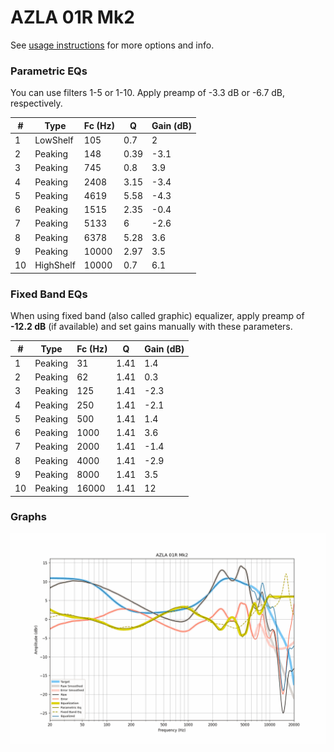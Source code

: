 # AZLA 01R Mk2
See [usage instructions](https://github.com/jaakkopasanen/AutoEq#usage) for more options and info.

### Parametric EQs
You can use filters 1-5 or 1-10. Apply preamp of -3.3 dB or -6.7 dB, respectively.

|   # | Type      |   Fc (Hz) |    Q |   Gain (dB) |
|-----|-----------|-----------|------|-------------|
|   1 | LowShelf  |       105 | 0.7  |         2   |
|   2 | Peaking   |       148 | 0.39 |        -3.1 |
|   3 | Peaking   |       745 | 0.8  |         3.9 |
|   4 | Peaking   |      2408 | 3.15 |        -3.4 |
|   5 | Peaking   |      4619 | 5.58 |        -4.3 |
|   6 | Peaking   |      1515 | 2.35 |        -0.4 |
|   7 | Peaking   |      5133 | 6    |        -2.6 |
|   8 | Peaking   |      6378 | 5.28 |         3.6 |
|   9 | Peaking   |     10000 | 2.97 |         3.5 |
|  10 | HighShelf |     10000 | 0.7  |         6.1 |

### Fixed Band EQs
When using fixed band (also called graphic) equalizer, apply preamp of **-12.2 dB** (if available) and set gains manually with these parameters.

|   # | Type    |   Fc (Hz) |    Q |   Gain (dB) |
|-----|---------|-----------|------|-------------|
|   1 | Peaking |        31 | 1.41 |         1.4 |
|   2 | Peaking |        62 | 1.41 |         0.3 |
|   3 | Peaking |       125 | 1.41 |        -2.3 |
|   4 | Peaking |       250 | 1.41 |        -2.1 |
|   5 | Peaking |       500 | 1.41 |         1.4 |
|   6 | Peaking |      1000 | 1.41 |         3.6 |
|   7 | Peaking |      2000 | 1.41 |        -1.4 |
|   8 | Peaking |      4000 | 1.41 |        -2.9 |
|   9 | Peaking |      8000 | 1.41 |         3.5 |
|  10 | Peaking |     16000 | 1.41 |        12   |

### Graphs
![](./AZLA%2001R%20Mk2.png)
